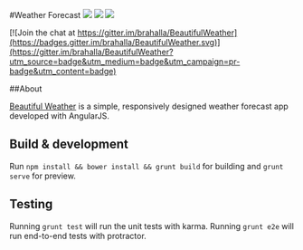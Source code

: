 #Weather Forecast [![](https://travis-ci.org/brahalla/BeautifulWeather.svg?branch=master)](https://travis-ci.org/brahalla/BeautifulWeather) [![](https://coveralls.io/repos/brahalla/BeautifulWeather/badge.svg?branch=master&service=github)](https://coveralls.io/github/brahalla/BeautifulWeather?branch=master) [![](https://badges.gitter.im/brahalla/BeautifulWeather.svg)](https://gitter.im/brahalla/BeautifulWeather?utm_source=badge&utm_medium=badge&utm_campaign=pr-badge&utm_content=badge)

[![Join the chat at https://gitter.im/brahalla/BeautifulWeather](https://badges.gitter.im/brahalla/BeautifulWeather.svg)](https://gitter.im/brahalla/BeautifulWeather?utm_source=badge&utm_medium=badge&utm_campaign=pr-badge&utm_content=badge)

##About

[Beautiful Weather](http://weather.danielcottone.com/) is a simple, responsively designed weather forecast app developed with AngularJS.

## Build & development

Run `npm install && bower install && grunt build` for building and `grunt serve` for preview.

## Testing

Running `grunt test` will run the unit tests with karma. Running `grunt e2e` will run end-to-end tests with protractor.
